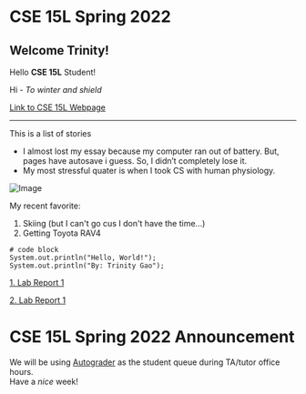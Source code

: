 # CSE 15L Spring 2022

## Welcome Trinity!

Hello **CSE 15L** Student!

Hi - *To winter and shield*

[Link to CSE 15L Webpage](https://trinnnn.github.io/CSE-15l/)

---

This is a list of stories
* I almost lost my essay because my computer ran out of battery. But, pages have autosave i guess. So, I didn’t completely lose it. 
* My most stressful quater is when I took CS with human physiology.

![Image](https://snowbrains.com/wp-content/uploads/2020/12/IMG_9795-min-scaled.jpg)

My recent favorite:
1. Skiing (but I can't go cus I don't have the time...)
1. Getting Toyota RAV4

```
# code block
System.out.println("Hello, World!");
System.out.println("By: Trinity Gao");
```

[1. Lab Report 1](lab-report-1-week-2.html)

[2. Lab Report 1](https://trinnnn.github.io/CSE-15l/lab-report-1-week-2.html)


# CSE 15L Spring 2022 Announcement
We will be using [Autograder](https://autograder.ucsd.edu) as the student queue during TA/tutor office hours.  
Have a  _nice_ week!